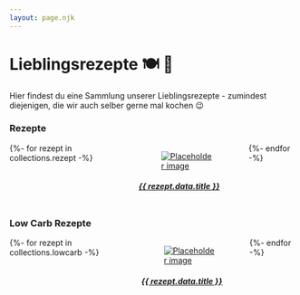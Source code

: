 ```yaml
---
layout: page.njk
---
```


<div class="content">

# Lieblingsrezepte 🍽 🍷

Hier findest du eine Sammlung unserer Lieblingsrezepte - zumindest diejenigen,
die wir auch selber gerne mal kochen 😉

</div>

<h3 class="title is-3">Rezepte</h3>

<div class="columns is-multiline">
{%- for rezept in collections.rezept -%}
  <div class="column is-one-third">
    <a href="{{ rezept.url | url }}">
      <div class="card">
        <div class="card-image">
          <figure class="image">
            <img class="teaser" src="{{ rezept.url | url }}{{ rezept.data.picture }}" alt="Placeholder image">
          </figure>
        </div>
        <div class="card-content">
          <h5 class="subtitle is-5">{{ rezept.data.title }}</h5>
        </div>
      </div>
    </a>
  </div>
{%- endfor -%}
</div><!-- columns -->

<h3 class="title is-3">Low Carb Rezepte</h3>

<div class="columns is-multiline">
{%- for rezept in collections.lowcarb -%}
  <div class="column is-one-third">
    <a href="{{ rezept.url | url }}">
      <div class="card">
        <div class="card-image">
          <figure class="image">
            <img class="teaser" src="{{ rezept.url | url }}{{ rezept.data.picture }}" alt="Placeholder image">
          </figure>
        </div>
        <div class="card-content">
          <h5 class="subtitle is-5">{{ rezept.data.title }}</h5>
        </div>
      </div>
    </a>
  </div>
{%- endfor -%}
</div><!-- columns -->
